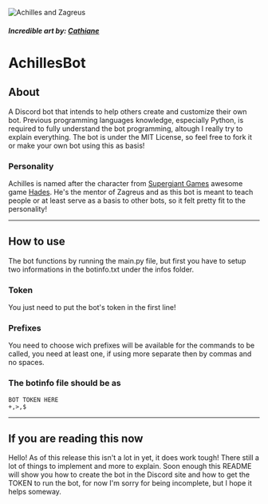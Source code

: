![Achilles and Zagreus](https://images-wixmp-ed30a86b8c4ca887773594c2.wixmp.com/f/0b3d3fe1-90de-4fc6-91b5-c43cc6b8af5e/debqth5-85549e2b-5684-4196-b0e2-3058ffc84a82.jpg/v1/fill/w_852,h_938,q_70,strp/achilles_and_baby_zagreus_by_cathiane_debqth5-pre.jpg?token=eyJ0eXAiOiJKV1QiLCJhbGciOiJIUzI1NiJ9.eyJzdWIiOiJ1cm46YXBwOjdlMGQxODg5ODIyNjQzNzNhNWYwZDQxNWVhMGQyNmUwIiwiaXNzIjoidXJuOmFwcDo3ZTBkMTg4OTgyMjY0MzczYTVmMGQ0MTVlYTBkMjZlMCIsIm9iaiI6W1t7ImhlaWdodCI6Ijw9MTQxMCIsInBhdGgiOiJcL2ZcLzBiM2QzZmUxLTkwZGUtNGZjNi05MWI1LWM0M2NjNmI4YWY1ZVwvZGVicXRoNS04NTU0OWUyYi01Njg0LTQxOTYtYjBlMi0zMDU4ZmZjODRhODIuanBnIiwid2lkdGgiOiI8PTEyODAifV1dLCJhdWQiOlsidXJuOnNlcnZpY2U6aW1hZ2Uub3BlcmF0aW9ucyJdfQ.8w6VY5Oaw2W4zJIDe_b5maZy8tR6iRFyBHvWnyuo_jo)
##### Incredible art by: [Cathiane](https://www.deviantart.com/cathiane)
# AchillesBot
## About
 A Discord bot that intends to help others create and customize their own bot. Previous programming languages knowledge, especially Python, is required to fully understand the bot programming, altough I really try to explain everything. The bot is under the MIT License, so feel free to fork it or make your own bot using this as basis!
### Personality
Achilles is named after the character from [Supergiant Games](https://www.supergiantgames.com) awesome game [Hades](https://www.supergiantgames.com/games/hades). He's the mentor of Zagreus and as this bot is meant to teach people or at least serve as a basis to other bots, so it felt pretty fit to the personality!

---
## How to use
The bot functions by running the main.py file, but first you have to setup two informations in the botinfo.txt under the infos folder.
### Token
You just need to put the bot's token in the first line!
### Prefixes
You need to choose wich prefixes will be available for the commands to be called, you need at least one, if using more separate then by commas and no spaces.
### The botinfo file should be as
```
BOT TOKEN HERE
+,>,$
```

---
## If you are reading this now
Hello! As of this release this isn't a lot in yet, it does work tough! There still a lot of things to implement and more to explain. Soon enough this README will show you how to create the bot in the Discord site and how to get the TOKEN to run the bot, for now I'm sorry for being incomplete, but I hope it helps someway.
